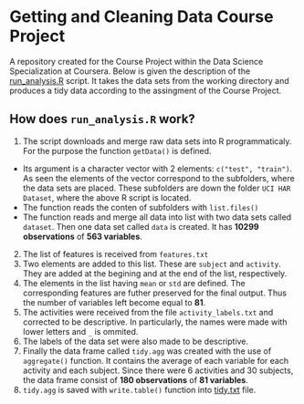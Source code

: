 # Getting and Cleaning Data Course Project
A repository created for the Course Project within the Data Science Specialization at Coursera. Below is given the description of the [run_analysis.R](run_analysis.R) script. It takes the data sets from the working directory and produces a tidy data according to the assingment of the Course Project. 

## How does `run_analysis.R` work? 
1. The script downloads and merge raw data sets into R programmaticaly. For the purpose the function `getData()` is defined. 
  + Its argument is a character vector with 2 elements: `c("test", "train")`. As seen the elements of the vector correspond to the subfolders, where the data sets are placed. These subfolders are down the folder `UCI HAR Dataset`, where the above R script is located.
  + The function reads the conten of subfolders with `list.files()` 
  + The function reads and merge all data into list with two data sets called `dataset`. Then one data set called `data` is created. It has **10299 observations** of **563 variables**.  
2. The list of features is received from `features.txt`
3. Two elements are added to this list. These are `subject` and `activity`. They are added at the begining and at the end of the list, respectively. 
4. The elements in the list having `mean` or `std` are defined. The corresponding features are futher preserved for the final output. Thus the number of variables left become equal to **81**.
5. The activities were received from the file `activity_labels.txt` and corrected to be descriptive. In particularly, the names were made with lower letters and `_` is ommited. 
6. The labels of the data set were also made to be descriptive.
7. Finally the data frame called `tidy.agg` was created with the use of `aggregate()` function. It contains the average of each variable for each activity and each subject. Since there were 6 activities and 30 subjects, the data frame consist of **180 observations** of **81 variables**. 
8. `tidy.agg` is saved with `write.table()` function into [tidy.txt](tidy.txt) file.  
